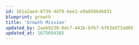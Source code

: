 ```yaml
---
id: 161a2ae4-8739-4d79-bee1-e9a858b46831
blueprint: growth
title: 'Growth Mission'
updated_by: 2aeb9238-8dc7-441b-bfb7-6f63dd73a005
updated_at: 1675694385
---
```

